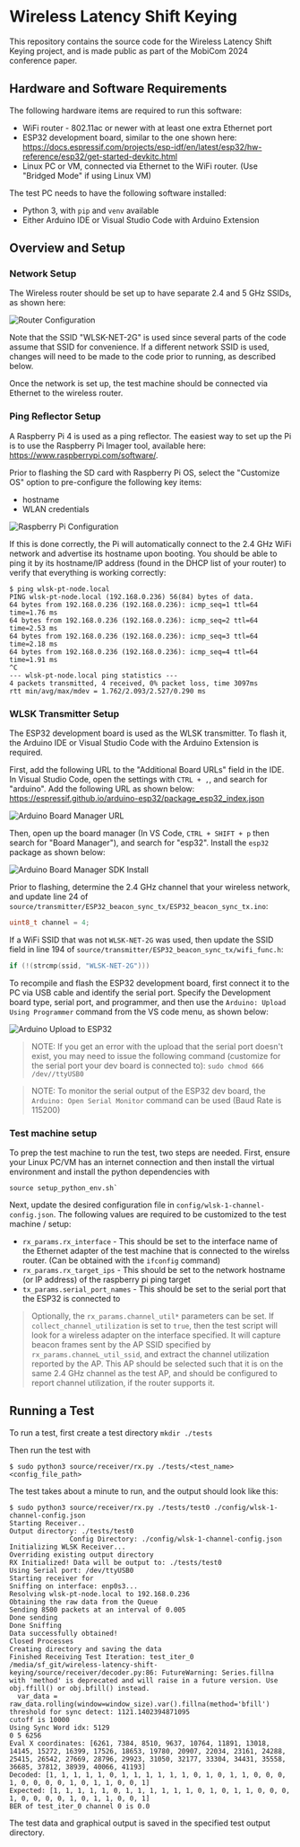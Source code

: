 # Wireless Latency Shift Keying
This repository contains the source code for the Wireless Latency Shift Keying project, and is made public as part of the MobiCom 2024 conference paper.

## Hardware and Software Requirements 
The following hardware items are required to run this software:
- WiFi router - 802.11ac or newer with at least one extra Ethernet port
- ESP32 development board, similar to the one shown here: https://docs.espressif.com/projects/esp-idf/en/latest/esp32/hw-reference/esp32/get-started-devkitc.html 
- Linux PC or VM, connected via Ethernet to the WiFi router. (Use "Bridged Mode" if using Linux VM)

The test PC needs to have the following software installed:
- Python 3, with `pip` and `venv` available 
- Either Arduino IDE or Visual Studio Code with Arduino Extension

## Overview and Setup 
### Network Setup
The Wireless router should be set up to have separate 2.4 and 5 GHz SSIDs, as shown here:
  
![Router Configuration](doc/figures/router.png)

Note that the SSID "WLSK-NET-2G" is used since several parts of the code assume that SSID for convenience. If a different network SSID is used, changes will need to be made to the code prior to running, as described below. 

Once the network is set up, the test machine should be connected via Ethernet to the wireless router. 

### Ping Reflector Setup 
A Raspberry Pi 4 is used as a ping reflector. The easiest way to set up the Pi is to use the Raspberry Pi Imager tool, available here: https://www.raspberrypi.com/software/. 

Prior to flashing the SD card with Raspberry Pi OS, select the "Customize OS" option to pre-configure the following key items:
- hostname
- WLAN credentials 

![Raspberry Pi Configuration](doc/figures/raspi_2.PNG)

If this is done correctly, the Pi will automatically connect to the 2.4 GHz WiFi network and advertise its hostname upon booting. You should be able to ping it by its hostname/IP address (found in the DHCP list of your router) to verify that everything is working correctly: 

```shell
$ ping wlsk-pt-node.local
PING wlsk-pt-node.local (192.168.0.236) 56(84) bytes of data.
64 bytes from 192.168.0.236 (192.168.0.236): icmp_seq=1 ttl=64 time=1.76 ms
64 bytes from 192.168.0.236 (192.168.0.236): icmp_seq=2 ttl=64 time=2.53 ms
64 bytes from 192.168.0.236 (192.168.0.236): icmp_seq=3 ttl=64 time=2.18 ms
64 bytes from 192.168.0.236 (192.168.0.236): icmp_seq=4 ttl=64 time=1.91 ms
^C
--- wlsk-pt-node.local ping statistics ---
4 packets transmitted, 4 received, 0% packet loss, time 3097ms
rtt min/avg/max/mdev = 1.762/2.093/2.527/0.290 ms
```

### WLSK Transmitter Setup
The ESP32 development board is used as the WLSK transmitter. To flash it, the Arduino IDE or Visual Studio Code with the Arduino Extension is required. 

First, add the following URL to the "Additional Board URLs" field in the IDE. In Visual Studio Code, open the settings with `CTRL + ,`, and search for "arduino". Add the following URL as shown below: https://espressif.github.io/arduino-esp32/package_esp32_index.json

![Arduino Board Manager URL](doc/figures/arduino_1.png)

Then, open up the board manager (In VS Code, `CTRL + SHIFT + p` then search for "Board Manager"), and search for "esp32". Install the `esp32` package as shown below:

![Arduino Board Manager SDK Install](doc/figures/arduino_2.png)

Prior to flashing, determine the 2.4 GHz channel that your wireless network, and update line 24 of `source/transmitter/ESP32_beacon_sync_tx/ESP32_beacon_sync_tx.ino`:

```c
uint8_t channel = 4;
```

If a WiFi SSID that was not `WLSK-NET-2G` was used, then update the SSID field in line 194 of `source/transmitter/ESP32_beacon_sync_tx/wifi_func.h`:

```c
if (!(strcmp(ssid, "WLSK-NET-2G")))
```

To recompile and flash the ESP32 development board, first connect it to the PC via USB cable and identify the serial port. Specify the Development board type, serial port, and programmer, and then use the `Arduino: Upload Using Programmer` command from the VS code menu, as shown below: 

![Arduino Upload to ESP32](doc/figures/arduino_3.png)

> NOTE: If you get an error with the upload that the serial port doesn't exist, you may need to issue the following command (customize for the serial port your dev board is connected to): `sudo chmod 666 /dev//ttyUSB0`

> NOTE: To monitor the serial output of the ESP32 dev board, the `Arduino: Open Serial Monitor` command can be used (Baud Rate is 115200)


### Test machine setup 
To prep the test machine to run the test, two steps are needed. First, ensure your Linux PC/VM has an internet connection and then install the virtual environment and install the python dependencies with 

```shell
source setup_python_env.sh`
```

Next, update the desired configuration file in `config/wlsk-1-channel-config.json`. The following values are required to be customized to the test machine / setup:
- `rx_params.rx_interface` - This should be set to the interface name of the Ethernet adapter of the test machine that is connected to the wirelss router. (Can be obtained with the `ifconfig` command)
- `rx_params.rx_target_ips` - This should be set to the network hostname (or IP address) of the raspberry pi ping target
- `tx_params.serial_port_names` - This should be set to the serial port that the ESP32 is connected to

> Optionally, the `rx_params.channel_util*` parameters can be set. If `collect_channel_utilization` is set to `true`, then the test script will look for a wireless adapter on the interface specified. It will capture beacon frames sent by the AP SSID specified by `rx_params.channeL_util_ssid`, and extract the channel utilization reported by the AP. This AP should be selected such that it is on the same 2.4 GHz channel as the test AP, and should be configured to report channel utilization, if the router supports it. 

## Running a Test 

To run a test, first create a test directory `mkdir ./tests`

Then run the test with 
```shell
$ sudo python3 source/receiver/rx.py ./tests/<test_name> <config_file_path> 
```

The test takes about a minute to run, and the output should look like this:
```shell
$ sudo python3 source/receiver/rx.py ./tests/test0 ./config/wlsk-1-channel-config.json 
Starting Receiver..
Output directory: ./tests/test0
               Config Directory: ./config/wlsk-1-channel-config.json
Initializing WLSK Receiver...
Overriding existing output directory
RX Initialized! Data will be output to: ./tests/test0
Using Serial port: /dev/ttyUSB0
Starting receiver for 
Sniffing on interface: enp0s3...
Resolving wlsk-pt-node.local to 192.168.0.236
Obtaining the raw data from the Queue
Sending 8500 packets at an interval of 0.005
Done sending
Done Sniffing
Data successfully obtained!
Closed Processes
Creating directory and saving the data
Finished Receiving Test Iteration: test_iter_0
/media/sf_git/wireless-latency-shift-keying/source/receiver/decoder.py:86: FutureWarning: Series.fillna with 'method' is deprecated and will raise in a future version. Use obj.ffill() or obj.bfill() instead.
  var_data = raw_data.rolling(window=window_size).var().fillna(method='bfill')
threshold for sync detect: 1121.1402394871095
cutoff is 10000
Using Sync Word idx: 5129
0 5 6256
Eval X coordinates: [6261, 7384, 8510, 9637, 10764, 11891, 13018, 14145, 15272, 16399, 17526, 18653, 19780, 20907, 22034, 23161, 24288, 25415, 26542, 27669, 28796, 29923, 31050, 32177, 33304, 34431, 35558, 36685, 37812, 38939, 40066, 41193]
Decoded: [1, 1, 1, 1, 1, 0, 1, 1, 1, 1, 1, 1, 0, 1, 0, 1, 1, 0, 0, 0, 1, 0, 0, 0, 0, 1, 0, 1, 1, 0, 0, 1]
Expected: [1, 1, 1, 1, 1, 0, 1, 1, 1, 1, 1, 1, 0, 1, 0, 1, 1, 0, 0, 0, 1, 0, 0, 0, 0, 1, 0, 1, 1, 0, 0, 1]
BER of test_iter_0 channel 0 is 0.0
```

The test data and graphical output is saved in the specified test output directory. 
